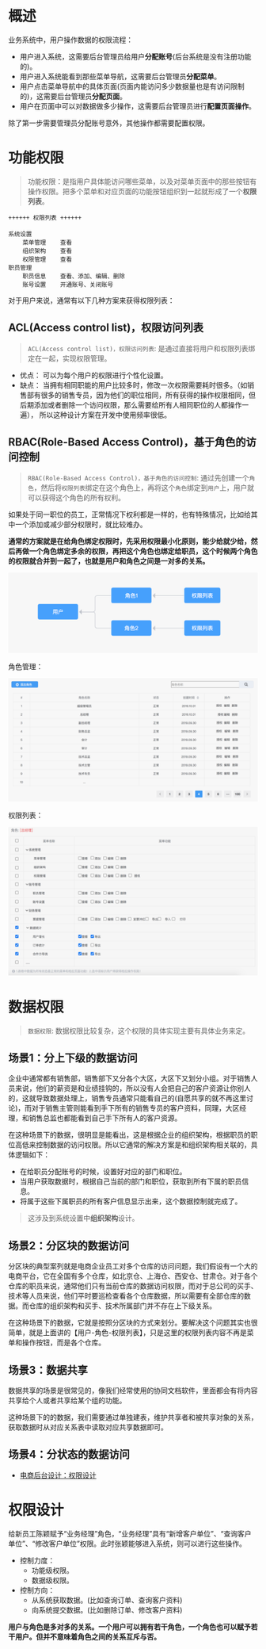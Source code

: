 # 概述

业务系统中，用户操作数据的权限流程：

* 用户进入系统，这需要后台管理员给用户**分配账号**(后台系统是没有注册功能的)。
* 用户进入系统能看到那些菜单导航，这需要后台管理员**分配菜单**。
* 用户点击菜单导航中的具体页面(页面内能访问多少数据量也是有访问限制的)，这需要后台管理员**分配页面**。
* 用户在页面中可以对数据做多少操作，这需要后台管理员进行**配置页面操作**。

除了第一步需要管理员分配账号意外，其他操作都需要配置权限。 

# 功能权限

> 功能权限：是指用户具体能访问哪些菜单，以及对菜单页面中的那些按钮有操作权限。把多个菜单和对应页面的功能按钮组织到一起就形成了一个**权限列表**。

```
++++++ 权限列表 ++++++

系统设置
	菜单管理	查看
	组织架构	查看
	权限管理	查看
职员管理
	职员信息	查看、添加、编辑、删除
	账号设置	开通账号、关闭账号
```

对于用户来说，通常有以下几种方案来获得权限列表：


## ACL(Access control list)，权限访问列表

> `ACL(Access control list)，权限访问列表`: 是通过直接将用户和权限列表绑定在一起，实现权限管理。

* 优点： 可以为每个用户的权限进行个性化设置。
* 缺点： 当拥有相同职能的用户比较多时，修改一次权限需要耗时很多。（如销售部有很多的销售专员，因为他们的职位相同，所有获得的操作权限相同，但后期添加或者删除一个访问权限，那么需要给所有人相同职位的人都操作一遍）， 所以这种设计方案在开发中使用频率很低。


## RBAC(Role-Based Access Control)，基于角色的访问控制

> `RBAC(Role-Based Access Control)，基于角色的访问控制`: 通过先创建一个`角色`，然后将`权限列表`绑定在这个角色上，再将这个`角色`绑定到`用户`上，用户就可以获得这个角色的所有权利。

如果处于同一职位的员工，正常情况下权利都是一样的，也有特殊情况，比如给其中一个添加或减少部分权限时，就比较难办。

**通常的方案就是在给角色绑定权限时，先采用权限最小化原则，能少给就少给，然后再做一个角色绑定多余的权限，再把这个角色也绑定给职员，这个时候两个角色的权限就合并到一起了，也就是用户和角色之间是一对多的关系。**

<img src="/assets/images/e_commerce/03.png"/>

角色管理：

<img src="/assets/images/e_commerce/04.png"/>

权限列表：

<img src="/assets/images/e_commerce/05.png"/>

# 数据权限

> `数据权限`: 数据权限比较复杂，这个权限的具体实现主要有具体业务来定。

## 场景1：分上下级的数据访问

企业中通常都有销售部，销售部下又分各个大区，大区下又划分小组。对于销售人员来说，他们的薪资是和业绩挂钩的，所以没有人会把自己的客户资源让你别人的，这就导致数据处理上，销售专员通常只能看自己的(自愿共享的就不再这里讨论)，而对于销售主管则能看到手下所有的销售专员的客户资料，同理，大区经理，和销售总监也都能看到自己手下所有人的客户资源。

在这种场景下的数据，很明显是能看出，这是根据企业的组织架构，根据职员的职位高低来控制数据的访问权限。所以它通常的解决方案是和组织架构相关联的，具体逻辑如下：

* 在给职员分配账号的时候，设置好对应的部门和职位。
* 当用户获取数据时，根据自己当前的部门和职位，获取到所有下属的职员信息。
* 将属于这些下属职员的所有客户信息显示出来，这个数据控制就完成了。

> 这涉及到系统设置中**组织架构**设计。

## 场景2：分区块的数据访问

分区块的典型案列就是电商企业员工对多个仓库的访问问题，我们假设有一个大的电商平台，它在全国有多个仓库，如北京仓、上海仓、西安仓、甘肃仓。对于各个仓库的职员来说，通常他们只有当前仓库的数据访问权限，而对于总公司的买手、技术等人员来说，他们平时要巡检查看各个仓库数据，所以需要有全部仓库的数据。而仓库的组织架构和买手、技术所属部门并不存在上下级关系。

在这种场景下的数据，它就是按照分区块的方式来划分。要解决这个问题其实也很简单，就是上面讲的【用户-角色-权限列表】，只是这里的权限列表内容不再是菜单和操作按钮，而是各个仓库。

## 场景3：数据共享

数据共享的场景是很常见的，像我们经常使用的协同文档软件，里面都会有将内容共享给个人或者共享给某个组的功能。

这种场景下的的数据，我们需要通过单独建表，维护共享者和被共享对象的关系，获取数据时从对应关系表中读取对应共享数据即可。

## 场景4：分状态的数据访问

* [电商后台设计：权限设计](http://www.woshipm.com/pd/4055860.html)


# 权限设计

给新员工陈颖赋予“业务经理”角色，“业务经理”具有“新增客户单位”、“查询客户单位”、“修改客户单位”权限。此时张颖能够进入系统，则可以进行这些操作。

* 控制力度：
	* 功能级权限。
	* 数据级权限。
* 控制方向：
	* 从系统获取数据。(比如查询订单、查询客户资料)
	* 向系统提交数据。(比如删除订单、修改客户资料)

**用户与角色是多对多的关系。一个用户可以拥有若干角色，一个角色也可以赋予若干用户。但并不意味着角色之间的关系互斥与否。**






























